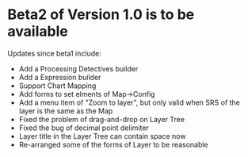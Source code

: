 # Beta2 of Version 1.0 is to be available #

Updates since beta1 include:
  * Add a Processing Detectives builder
  * Add a Expression builder
  * Support Chart Mapping
  * Add forms to set elments of Map->Config
  * Add a menu item of "Zoom to layer", but only valid when SRS of the layer is the same as the Map
  * Fixed the problem of drag-and-drop on Layer Tree
  * Fixed the bug of decimal point delimiter
  * Layer title in the Layer Tree can contain space now
  * Re-arranged some of the forms of Layer to be reasonable
